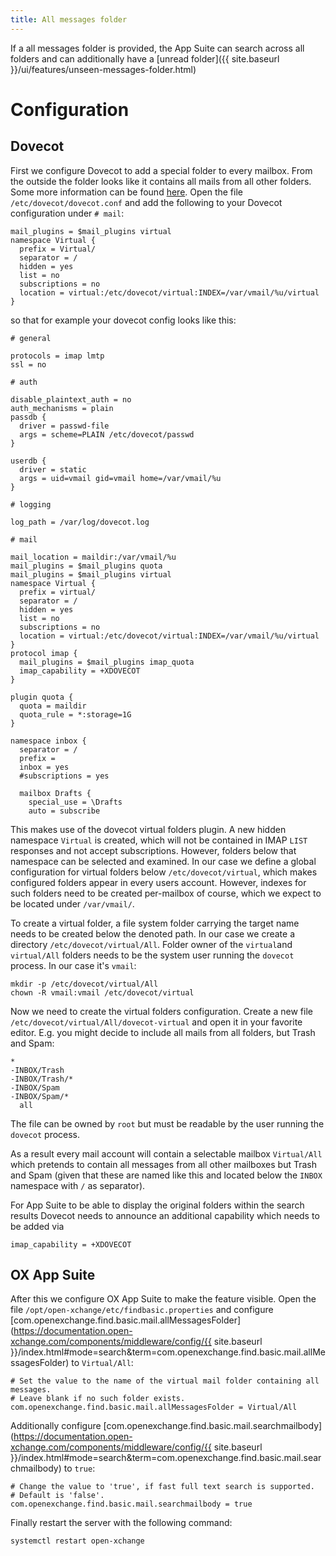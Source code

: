 ```yaml
---
title: All messages folder
---
```


If a all messages folder is provided, the App Suite can search across all folders and can additionally have a [unread folder]({{ site.baseurl }}/ui/features/unseen-messages-folder.html)

# Configuration

## Dovecot

First we configure Dovecot to add a special folder to every mailbox. From the outside the folder looks like it contains all mails from all other folders. Some more information can be found [here](https://doc.dovecot.org/configuration_manual/virtual_plugin/). Open the file `/etc/dovecot/dovecot.conf` and add the following to your Dovecot configuration under `# mail`:

```
mail_plugins = $mail_plugins virtual
namespace Virtual {
  prefix = Virtual/
  separator = /
  hidden = yes
  list = no
  subscriptions = no
  location = virtual:/etc/dovecot/virtual:INDEX=/var/vmail/%u/virtual
}
```
so that for example your dovecot config looks like this:

```
# general

protocols = imap lmtp
ssl = no

# auth

disable_plaintext_auth = no
auth_mechanisms = plain
passdb {
  driver = passwd-file
  args = scheme=PLAIN /etc/dovecot/passwd
}

userdb {
  driver = static
  args = uid=vmail gid=vmail home=/var/vmail/%u
}

# logging

log_path = /var/log/dovecot.log

# mail

mail_location = maildir:/var/vmail/%u
mail_plugins = $mail_plugins quota
mail_plugins = $mail_plugins virtual
namespace Virtual {
  prefix = virtual/
  separator = /
  hidden = yes
  list = no
  subscriptions = no
  location = virtual:/etc/dovecot/virtual:INDEX=/var/vmail/%u/virtual
}
protocol imap {
  mail_plugins = $mail_plugins imap_quota
  imap_capability = +XDOVECOT
}

plugin quota {
  quota = maildir
  quota_rule = *:storage=1G
}

namespace inbox {
  separator = /
  prefix =
  inbox = yes
  #subscriptions = yes

  mailbox Drafts {
    special_use = \Drafts
    auto = subscribe

```


This makes use of the dovecot virtual folders plugin. A new hidden namespace `Virtual` is created, which will not be contained in IMAP `LIST` responses and not accept subscriptions. However, folders below that namespace can be selected and examined. In our case we define a global configuration for virtual folders below `/etc/dovecot/virtual`, which makes configured folders appear in every users account. However, indexes for such folders need to be created per-mailbox of course, which we expect to be located under `/var/vmail/`.

To create a virtual folder, a file system folder carrying the target name needs to be created below the denoted path. In our case we create a directory `/etc/dovecot/virtual/All`. Folder owner of the `virtual`and `virtual/All` folders needs to be the system user running the `dovecot` process. In our case it's `vmail`:

```
mkdir -p /etc/dovecot/virtual/All
chown -R vmail:vmail /etc/dovecot/virtual
```

Now we need to create the virtual folders configuration. Create a new file `/etc/dovecot/virtual/All/dovecot-virtual` and open it in your favorite editor. E.g. you might decide to include all mails from all folders, but Trash and Spam:

```
*
-INBOX/Trash
-INBOX/Trash/*
-INBOX/Spam
-INBOX/Spam/*
  all
```

The file can be owned by `root` but must be readable by the user running the `dovecot` process.

As a result every mail account will contain a selectable mailbox `Virtual/All` which pretends to contain all messages from all other mailboxes but Trash and Spam (given that these are named like this and located below the `INBOX` namespace with `/` as separator).

For App Suite to be able to display the original folders within the search results Dovecot needs to announce an additional capability which needs to be added via

`imap_capability = +XDOVECOT`


## OX App Suite


After this we configure OX App Suite to make the feature visible. Open the file `/opt/open-xchange/etc/findbasic.properties` and configure [com.openexchange.find.basic.mail.allMessagesFolder](https://documentation.open-xchange.com/components/middleware/config/{{ site.baseurl }}/index.html#mode=search&term=com.openexchange.find.basic.mail.allMessagesFolder) to `Virtual/All`:

```
# Set the value to the name of the virtual mail folder containing all messages.
# Leave blank if no such folder exists.
com.openexchange.find.basic.mail.allMessagesFolder = Virtual/All
```
Additionally configure [com.openexchange.find.basic.mail.searchmailbody](https://documentation.open-xchange.com/components/middleware/config/{{ site.baseurl }}/index.html#mode=search&term=com.openexchange.find.basic.mail.searchmailbody) to `true`:

```
# Change the value to 'true', if fast full text search is supported.
# Default is 'false'.
com.openexchange.find.basic.mail.searchmailbody = true

```

Finally restart the server with the following command:

```
systemctl restart open-xchange
```
